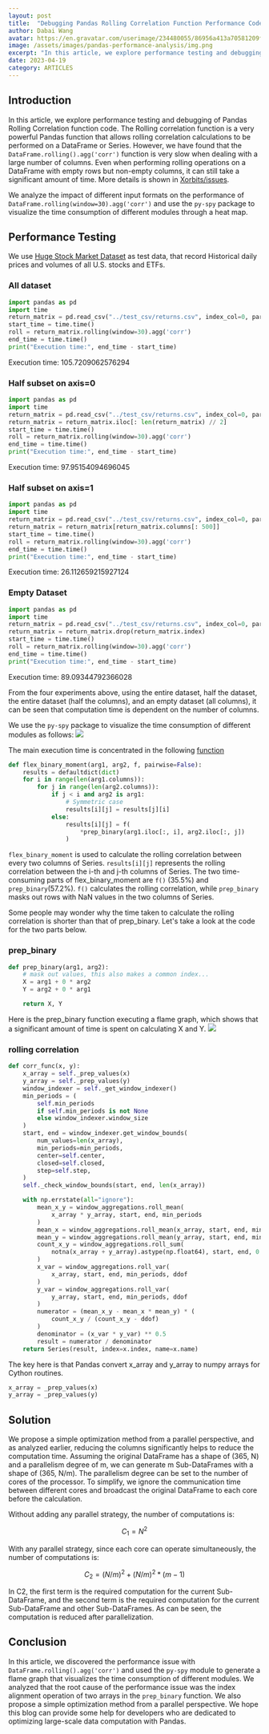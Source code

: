 ```yaml
---
layout: post
title:  "Debugging Pandas Rolling Correlation Function Performance Code"
author: Dabai Wang
avatar: https://en.gravatar.com/userimage/234480055/86956a413a70581209f3acae5eadac48.png?size=200
image: /assets/images/pandas-performance-analysis/img.png
excerpt: "In this article, we explore performance testing and debugging of Pandas Rolling Correlation function code."
date: 2023-04-19
category: ARTICLES
---
```


## Introduction
In this article, we explore performance testing and debugging of Pandas Rolling Correlation function code. 
The Rolling correlation function is a very powerful Pandas function that allows rolling correlation calculations to be performed on a DataFrame or Series. 
However, we have found that the `DataFrame.rolling().agg('corr')` function is very slow when dealing with a large number of columns. 
Even when performing rolling operations on a DataFrame with empty rows but non-empty columns, it can still take a significant amount of time.
More details is shown in [Xorbits/issues](https://github.com/xprobe-inc/xorbits/issues/316).

We analyze the impact of different input formats on the performance of `DataFrame.rolling(window=30).agg('corr')` and 
use the `py-spy` package to visualize the time consumption of different modules through a heat map.

## Performance Testing

We use [Huge Stock Market Dataset](https://www.kaggle.com/datasets/borismarjanovic/price-volume-data-for-all-us-stocks-etfs) as test data, that record Historical daily prices and volumes of all U.S. stocks and ETFs.

### All dataset
```python
import pandas as pd
import time
return_matrix = pd.read_csv("../test_csv/returns.csv", index_col=0, parse_dates=True)
start_time = time.time()
roll = return_matrix.rolling(window=30).agg('corr')
end_time = time.time()
print("Execution time:", end_time - start_time)
```
Execution time: 105.7209062576294
### Half subset on axis=0
```python
import pandas as pd
import time
return_matrix = pd.read_csv("../test_csv/returns.csv", index_col=0, parse_dates=True)
return_matrix = return_matrix.iloc[: len(return_matrix) // 2]
start_time = time.time()
roll = return_matrix.rolling(window=30).agg('corr')
end_time = time.time()
print("Execution time:", end_time - start_time)
```
Execution time: 97.95154094696045

### Half subset on axis=1
```python
import pandas as pd
import time
return_matrix = pd.read_csv("../test_csv/returns.csv", index_col=0, parse_dates=True)
return_matrix = return_matrix[return_matrix.columns[: 500]]
start_time = time.time()
roll = return_matrix.rolling(window=30).agg('corr')
end_time = time.time()
print("Execution time:", end_time - start_time)
```
Execution time: 26.112659215927124

### Empty Dataset
```python
import pandas as pd
import time
return_matrix = pd.read_csv("../test_csv/returns.csv", index_col=0, parse_dates=True)
return_matrix = return_matrix.drop(return_matrix.index)
start_time = time.time()
roll = return_matrix.rolling(window=30).agg('corr')
end_time = time.time()
print("Execution time:", end_time - start_time)
```
Execution time: 89.09344792366028

From the four experiments above, using the entire dataset, half the dataset, the entire dataset (half the columns), and an empty dataset (all columns), it can be seen that computation time is dependent on the number of columns.

We use the `py-spy` package to visualize the time consumption of different modules as follows:
![](../assets/images/pandas-performance-analysis/img_1.png)

The main execution time is concentrated in the following 
[function](https://github.com/pandas-dev/pandas/blob/249d93e4abc59639983eb3e8fccac8382592d457/pandas/core/window/rolling.py#L557)
```python
def flex_binary_moment(arg1, arg2, f, pairwise=False):
    results = defaultdict(dict)
    for i in range(len(arg1.columns)):
        for j in range(len(arg2.columns)):
            if j < i and arg2 is arg1:
                # Symmetric case
                results[i][j] = results[j][i]
            else:
                results[i][j] = f(
                    *prep_binary(arg1.iloc[:, i], arg2.iloc[:, j])
                )
```

`flex_binary_moment` is used to calculate the rolling correlation between every two columns of Series. `results[i][j]` represents the rolling correlation between the i-th and j-th columns of Series. The two time-consuming parts of flex_binary_moment are `f()` (35.5%) and `prep_binary`(57.2%). `f()` calculates the rolling correlation, while `prep_binary` masks out rows with NaN values in the two columns of Series.

Some people may wonder why the time taken to calculate the rolling correlation is shorter than that of prep_binary. Let's take a look at the code for the two parts below.

### prep_binary
```python
def prep_binary(arg1, arg2):
    # mask out values, this also makes a common index...
    X = arg1 + 0 * arg2
    Y = arg2 + 0 * arg1

    return X, Y
```
Here is the prep_binary function executing a flame graph, which shows that a significant amount of time is spent on calculating X and Y.
![](../assets/images/pandas-performance-analysis/img_2.png)

### rolling correlation
```python
def corr_func(x, y):
    x_array = self._prep_values(x)
    y_array = self._prep_values(y)
    window_indexer = self._get_window_indexer()
    min_periods = (
        self.min_periods
        if self.min_periods is not None
        else window_indexer.window_size
    )
    start, end = window_indexer.get_window_bounds(
        num_values=len(x_array),
        min_periods=min_periods,
        center=self.center,
        closed=self.closed,
        step=self.step,
    )
    self._check_window_bounds(start, end, len(x_array))

    with np.errstate(all="ignore"):
        mean_x_y = window_aggregations.roll_mean(
            x_array * y_array, start, end, min_periods
        )
        mean_x = window_aggregations.roll_mean(x_array, start, end, min_periods)
        mean_y = window_aggregations.roll_mean(y_array, start, end, min_periods)
        count_x_y = window_aggregations.roll_sum(
            notna(x_array + y_array).astype(np.float64), start, end, 0
        )
        x_var = window_aggregations.roll_var(
            x_array, start, end, min_periods, ddof
        )
        y_var = window_aggregations.roll_var(
            y_array, start, end, min_periods, ddof
        )
        numerator = (mean_x_y - mean_x * mean_y) * (
            count_x_y / (count_x_y - ddof)
        )
        denominator = (x_var * y_var) ** 0.5
        result = numerator / denominator
    return Series(result, index=x.index, name=x.name)
```
The key here is that Pandas convert x_array and y_array to numpy arrays for Cython routines.
```python
x_array = _prep_values(x)
y_array = _prep_values(y)
```

## Solution
We propose a simple optimization method from a parallel perspective, and as analyzed earlier, 
reducing the columns significantly helps to reduce the computation time.
Assuming the original DataFrame has a shape of (365, N) and a parallelism degree of m, 
we can generate m Sub-DataFrames with a shape of (365, N/m). 
The parallelism degree can be set to the number of cores of the processor. 
To simplify, we ignore the communication time between different cores and broadcast the original DataFrame 
to each core before the calculation.

Without adding any parallel strategy, the number of computations is:

```math
C_1 = N^2
```

With any parallel strategy, since each core can operate simultaneously, the number of computations is:

```math
C_2 = (N/m)^2 + (N/m)^2 * (m - 1)
```
In C2, the first term is the required computation for the current Sub-DataFrame, and the second term is the required computation for the current Sub-DataFrame and other Sub-DataFrames. 
As can be seen, the computation is reduced after parallelization.

## Conclusion
In this article, we discovered the performance issue with `DataFrame.rolling().agg('corr')` 
and used the `py-spy` module to generate a flame graph that visualizes the time consumption of different modules. 
We analyzed that the root cause of the performance issue was the index alignment operation of two arrays in the `prep_binary` function. 
We also propose a simple optimization method from a parallel perspective.
We hope this blog can provide some help for developers who are dedicated to optimizing large-scale data computation with Pandas.
